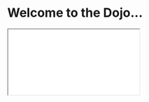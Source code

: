 <!DOCTYPE html>
  <html>
    <head>
      <h1>Welcome to the Dojo...</h1>
  </head>
  <body>
    <iframe src="Eye of the Tiger.mp4">
